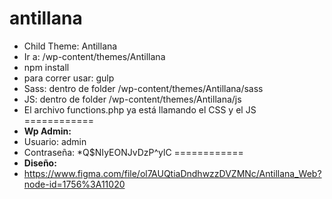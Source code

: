 # antillana
* Child Theme: Antillana
* Ir a: /wp-content/themes/Antillana
* npm install
* para correr usar: gulp
* Sass: dentro de folder /wp-content/themes/Antillana/sass
* JS:  dentro de folder /wp-content/themes/Antillana/js
* El archivo functions.php ya está llamando el CSS y el JS
============
* **Wp Admin:**
* Usuario: admin
* Contraseña: *Q$NIyEONJvDzP^ylC
============
* **Diseño:** 
* https://www.figma.com/file/ol7AUQtiaDndhwzzDVZMNc/Antillana_Web?node-id=1756%3A11020